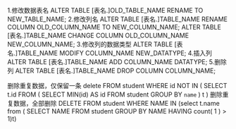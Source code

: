1.修改数据表名
ALTER TABLE [表名.]OLD_TABLE_NAME RENAME TO NEW_TABLE_NAME;
2.修改列名
ALTER TABLE [表名.]TABLE_NAME RENAME COLUMN OLD_COLUMN_NAME TO NEW_COLUMN_NAME;
ALTER TABLE [表名.]TABLE_NAME CHANGE COLUMN OLD_COLUMN_NAME  NEW_COLUMN_NAME;
3.修改列的数据类型
ALTER TABLE [表名.]TABLE_NAME MODIFY COLUMN_NAME NEW_DATATYPE;
4.插入列
ALTER TABLE [表名.]TABLE_NAME ADD COLUMN_NAME DATATYPE;
5.删除列
ALTER TABLE [表名.]TABLE_NAME DROP COLUMN COLUMN_NAME;


删除重复数据，仅保留一条
delete FROM student WHERE id NOT IN ( SELECT t.id FROM ( SELECT MIN(id) AS id FROM student GROUP BY `name` ) t )
删除重复数据，全部删除
DELETE FROM student WHERE NAME IN (select t.name from ( SELECT NAME FROM student GROUP BY NAME HAVING count( 1 ) > 1)t)

